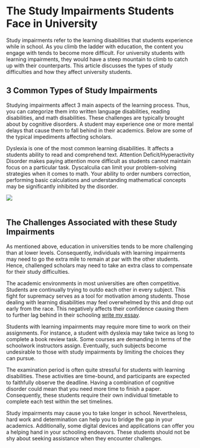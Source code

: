<h1> The Study Impairments Students Face in University</h1>
<p>Study impairments refer to the learning disabilities that students experience while in school. As you climb the ladder with education, the content you engage with tends to become more difficult. For university students with learning impairments, they would have a steep mountain to climb to catch up with their counterparts. This article discusses the types of study difficulties and how they affect university students.</p>
<h2> 3 Common Types of Study Impairments</h2>
<p>Studying impairments affect 3 main aspects of the learning process. Thus, you can categorize them into written language disabilities, reading disabilities, and math disabilities. These challenges are typically brought about by cognitive disorders. A student may experience one or more mental delays that cause them to fall behind in their academics. Below are some of the typical impediments affecting scholars.</p>
<p>Dyslexia is one of the most common learning disabilities. It affects a students ability to read and comprehend text. Attention Deficit/Hyperactivity Disorder makes paying attention more difficult as students cannot maintain focus on a particular task. Dyscalculia can limit your problem-solving strategies when it comes to math. Your ability to order numbers correction, performing basic calculations and understanding mathematical concepts may be significantly inhibited by the disorder.</p>
<img class="featurable" style="max-height:300px;max-width:400px;" itemprop="image" src="https://gardenyakonaklari.com/wp-content/uploads/2019/06/essay-writing.jpg"/><br><br>
<h2> The Challenges Associated with these Study Impairments</h2>
<p>As mentioned above, education in universities tends to be more challenging than at lower levels. Consequently, individuals with learning impairments may need to go the extra mile to remain at par with the other students. Hence, challenged scholars may need to take an extra class to compensate for their study difficulties.</p>
<p>The academic environments in most universities are often competitive. Students are continually trying to outdo each other in every subject. This fight for supremacy serves as a tool for motivation among students. Those dealing with learning disabilities may feel overwhelmed by this and drop out early from the race. This negatively affects their confidence causing them to further lag behind in their schooling <a href="https://essay4less.com/write-my-essay">write my essay</a>.</p>
<p>Students with learning impairments may require more time to work on their assignments. For instance, a student with dyslexia may take twice as long to complete a book review task. Some courses are demanding in terms of the schoolwork instructors assign. Eventually, such subjects become undesirable to those with study impairments by limiting the choices they can pursue. </p>
<p>The examination period is often quite stressful for students with learning disabilities. These activities are time-bound, and participants are expected to faithfully observe the deadline. Having a combination of cognitive disorder could mean that you need more time to finish a paper. Consequently, these students require their own individual timetable to complete each test within the set timelines. </p>
<p>Study impairments may cause you to take longer in school. Nevertheless, hard work and determination can help you to bridge the gap in your academics. Additionally, some digital devices and applications can offer you a helping hand in your schooling endeavors. These students should not be shy about seeking assistance when they encounter challenges. </p>
